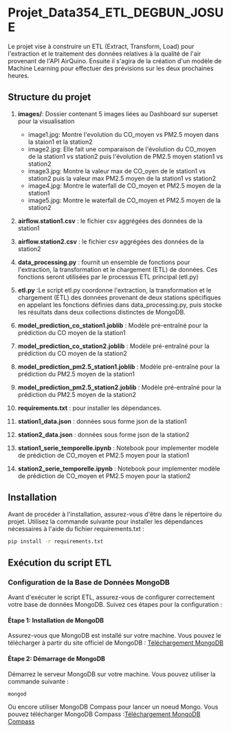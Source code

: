 # Projet_Data354_ETL_DEGBUN_JOSUE
Le projet vise à construire un ETL (Extract, Transform, Load) pour l'extraction et le traitement des données relatives à la qualité de l'air provenant de l'API AirQuino. Ensuite il s'agira de la création d'un modèle de Machine Learning pour effectuer des prévisions sur les deux prochaines heures.

## Structure du projet
1. **images/**:
    Dossier contenant 5 images liées au Dashboard sur superset pour la visualisation
   - image1.jpg: Montre l'evolution du CO_moyen vs PM2.5 moyen dans la staion1 et la station2
   - image2.jpg: Elle fait une comparaison de l'évolution du CO_moyen de la station1 vs station2 puis l'évolution de PM2.5 moyen station1 vs station2
   - image3.jpg: Montre la valeur max de CO_oyen de le station1 vs station2 puis la valeur max PM2.5 moyen de la station1 vs station2
   - image4.jpg: Montre le waterfall de CO_moyen et PM2.5 moyen de la station1
   - image5.jpg: Montre le waterfall de CO_moyen et PM2.5 moyen de la station2
2. **airflow.station1.csv** : le fichier csv aggrégées des données de la station1


3. **airflow.station2.csv** :  le fichier csv aggrégées des données de la station2

4. **data_processing.py** : fournit un ensemble de fonctions pour l'extraction, la transformation et le chargement (ETL) de données. Ces fonctions seront utilisées par le processus ETL principal (etl.py)

5. **etl.py** :Le script etl.py coordonne l'extraction, la transformation et le chargement (ETL) des données provenant de deux stations spécifiques en appelant les fonctions définies dans data_processing.py, puis stocke les résultats dans deux collections distinctes de MongoDB.
   
6. **model_prediction_co_station1.joblib** : Modèle pré-entraîné pour la prédiction du CO moyen de la station1

7. **model_prediction_co_station2.joblib** : Modèle pré-entraîné pour la prédiction du CO moyen de la station2

8. **model_prediction_pm2.5_station1.joblib** : Modèle pré-entraîné pour la prédiction du PM2.5 moyen de la station1

9. **model_prediction_pm2.5_station2.joblib** : Modèle pré-entraîné pour la prédiction du PM2.5 moyen de la station2

10. **requirements.txt** : pour installer les dépendances.
    
11. **station1_data.json** : données sous forme json de la station1

12. **station2_data.json** : données sous forme json de la station2

13. **station1_serie_temporelle.ipynb** : Notebook pour implementer modèle de prédiction de CO_moyen et PM2.5 moyen pour la station1

14. **station2_serie_temporelle.ipynb** : Notebook pour implementer modèle de prédiction de CO_moyen et PM2.5 moyen pour la station2

## Installation
Avant de procéder à l'installation, assurez-vous d'être dans le répertoire du projet. Utilisez la commande suivante pour installer les dépendances nécessaires à l'aide du fichier requirements.txt :
```bash
pip install -r requirements.txt
```
## Exécution du script ETL
### Configuration de la Base de Données MongoDB
Avant d'exécuter le script ETL, assurez-vous de configurer correctement votre base de données MongoDB. Suivez ces étapes pour la configuration :

#### Étape 1: Installation de MongoDB
Assurez-vous que MongoDB est installé sur votre machine. Vous pouvez le télécharger à partir du site officiel de MongoDB : [Téléchargement MongoDB](https://www.mongodb.com/try/download/community)

#### Étape 2: Démarrage de MongoDB
Démarrez le serveur MongoDB sur votre machine. Vous pouvez utiliser la commande suivante :
```bash
mongod
```
Ou encore utiliser MongoDB Compass pour lancer un noeud Mongo. Vous pouvez télécharger MongoDB Compass :[Téléchargement MongoDB Compass](https://www.mongodb.com/try/download/shell)
